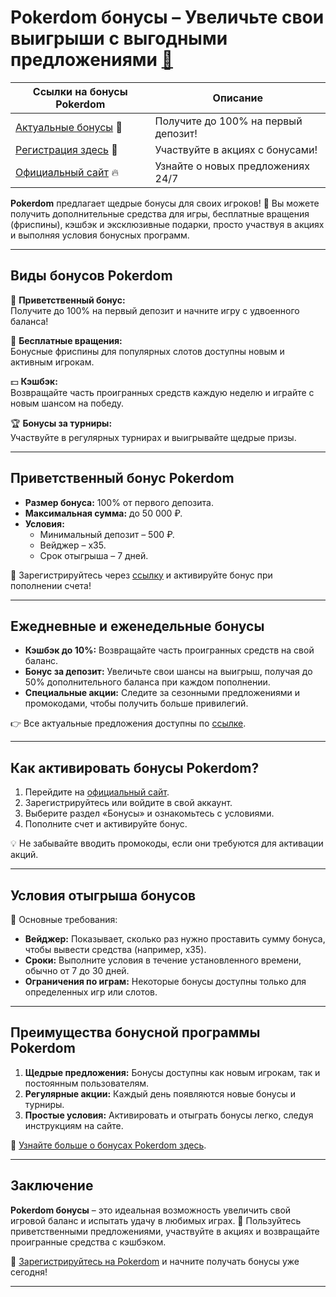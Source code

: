 # Pokerdom бонусы – Увеличьте свои выигрыши с выгодными предложениями [🔗](https://brandplay.link/Bxg7SC7H)

| **Ссылки на бонусы Pokerdom** | **Описание** |
|-------------------------------|--------------|
| [Актуальные бонусы](https://brandplay.link/Bxg7SC7H) 🎁 | Получите до 100% на первый депозит! |
| [Регистрация здесь](https://brandplay.link/Bxg7SC7H) 🎉 | Участвуйте в акциях с бонусами! |
| [Официальный сайт](https://brandplay.link/Bxg7SC7H) 🔥 | Узнайте о новых предложениях 24/7 |

**Pokerdom** предлагает щедрые бонусы для своих игроков! 🎰 Вы можете получить дополнительные средства для игры, бесплатные вращения (фриспины), кэшбэк и эксклюзивные подарки, просто участвуя в акциях и выполняя условия бонусных программ.

---

## Виды бонусов Pokerdom

🎁 **Приветственный бонус:**  
Получите до 100% на первый депозит и начните игру с удвоенного баланса!  

🎰 **Бесплатные вращения:**  
Бонусные фриспины для популярных слотов доступны новым и активным игрокам.  

💵 **Кэшбэк:**  
Возвращайте часть проигранных средств каждую неделю и играйте с новым шансом на победу.  

🏆 **Бонусы за турниры:**  
Участвуйте в регулярных турнирах и выигрывайте щедрые призы.  

---

## Приветственный бонус Pokerdom

- **Размер бонуса:** 100% от первого депозита.  
- **Максимальная сумма:** до 50 000 ₽.  
- **Условия:**  
  - Минимальный депозит – 500 ₽.  
  - Вейджер – x35.  
  - Срок отыгрыша – 7 дней.  

🔗 Зарегистрируйтесь через [ссылку](https://brandplay.link/Bxg7SC7H) и активируйте бонус при пополнении счета!  

---

## Ежедневные и еженедельные бонусы

- **Кэшбэк до 10%:** Возвращайте часть проигранных средств на свой баланс.  
- **Бонус за депозит:** Увеличьте свои шансы на выигрыш, получая до 50% дополнительного баланса при каждом пополнении.  
- **Специальные акции:** Следите за сезонными предложениями и промокодами, чтобы получить больше привилегий.  

👉 Все актуальные предложения доступны по [ссылке](https://brandplay.link/Bxg7SC7H).  

---

## Как активировать бонусы Pokerdom?

1. Перейдите на [официальный сайт](https://brandplay.link/Bxg7SC7H).  
2. Зарегистрируйтесь или войдите в свой аккаунт.  
3. Выберите раздел «Бонусы» и ознакомьтесь с условиями.  
4. Пополните счет и активируйте бонус.  

💡 Не забывайте вводить промокоды, если они требуются для активации акций.  

---

## Условия отыгрыша бонусов

🎯 Основные требования:  
- **Вейджер:** Показывает, сколько раз нужно проставить сумму бонуса, чтобы вывести средства (например, x35).  
- **Сроки:** Выполните условия в течение установленного времени, обычно от 7 до 30 дней.  
- **Ограничения по играм:** Некоторые бонусы доступны только для определенных игр или слотов.  

---

## Преимущества бонусной программы Pokerdom

1. **Щедрые предложения:** Бонусы доступны как новым игрокам, так и постоянным пользователям.  
2. **Регулярные акции:** Каждый день появляются новые бонусы и турниры.  
3. **Простые условия:** Активировать и отыграть бонусы легко, следуя инструкциям на сайте.  

🔗 [Узнайте больше о бонусах Pokerdom здесь](https://brandplay.link/Bxg7SC7H).  

---

## Заключение

**Pokerdom бонусы** – это идеальная возможность увеличить свой игровой баланс и испытать удачу в любимых играх. 🎰 Пользуйтесь приветственными предложениями, участвуйте в акциях и возвращайте проигранные средства с кэшбэком.  

🔗 [Зарегистрируйтесь на Pokerdom](https://brandplay.link/Bxg7SC7H) и начните получать бонусы уже сегодня!  

---


